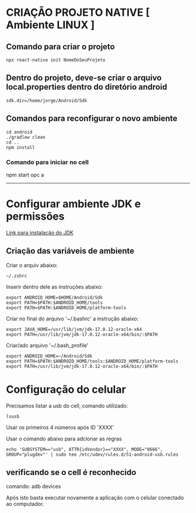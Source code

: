 # CRIAÇÃO PROJETO NATIVE [ Ambiente LINUX ]

## Comando para criar o projeto

```
npx react-native init NomeDoSeuProjeto
```

## Dentro do projeto, deve-se criar o arquivo local.properties dentro do diretório android

```
sdk.dir=/home/jorge/Android/Sdk
```

## Comandos para reconfigurar o novo ambiente

```
cd android
./gradlew clean
cd ..
npm install
```

### Comando para iniciar no cell

npm start
opc a

---

# Configurar ambiente JDK e permissões

<a href="https://www.oracle.com/br/java/technologies/downloads/#java17">Link para instalação do JDK</a>

## Criação das variáveis de ambiente

Criar o arquiv abaixo:

```
~/.zshrc
```

Inserir dentro dele as instruções abaixo:

```
export ANDROID_HOME=$HOME/Android/Sdk
export PATH=$PATH:$ANDROID_HOME/tools
export PATH=$PATH:$ANDROID_HOME/platform-tools
```

Criar no final do arquivo '~/.bashrc' a instrução abaixo:

```
export JAVA_HOME=/usr/lib/jvm/jdk-17.0.12-oracle-x64
export PATH=/usr/lib/jvm/jdk-17.0.12-oracle-x64/bin/:$PATH
```

Criar/adc arquivo '~/.bash_profile'

```
export ANDROID_HOME=~/Android/Sdk
export PATH=$PATH:$ANDROID_HOME/tools:$ANDROID_HOME/platform-tools
export PATH=/usr/lib/jvm/jdk-17.0.12-oracle-x64/bin/:$PATH
```

# Configuração do celular

Precisamos listar a usb do cell, comando utilizado:

```
lsusb
```

Usar os primeiros 4 números após ID 'XXXX'

Usar o comando abaixo para adcionar as regras

```
echo 'SUBSYSTEM=="usb", ATTR{idVendor}=="XXXX", MODE="0666", GROUP="plugdev"' | sudo tee /etc/udev/rules.d/51-android-usb.rules
```

## verificando se o cell é reconhecido

comando: adb devices

Após isto basta executar novamente a aplicação com o celular conectado ao computador.
